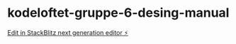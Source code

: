 # kodeloftet-gruppe-6-desing-manual

[Edit in StackBlitz next generation editor ⚡️](https://stackblitz.com/~/github.com/LarsGJobloop/kodeloftet-gruppe-6-desing-manual)